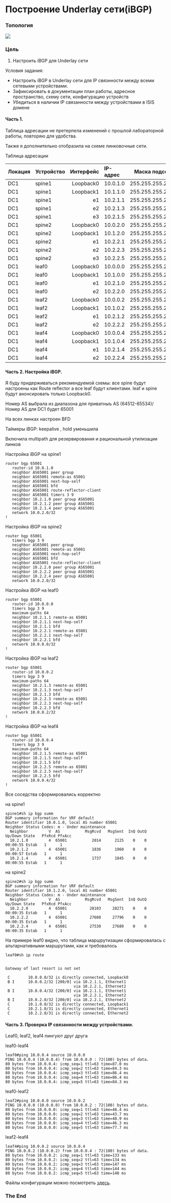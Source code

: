 #  Построение Underlay сети(iBGP)
### Топология
![](Схема1.png)

###  Цель

  1. Настроить iBGP для Underlay сети
  
  
  
  Условия задания:
  - Настроить iBGP в Underlay сети для IP связнности между всеми сетевыми устройствами.
  - Зафиксировать в документации  план работы, адресное пространство, схему сети, конфигурацию устройств
  - Убедиться в наличии IP связанности между устройствами в ISIS домене
  

#### Часть 1.

Таблица адресации не претерпела изменений с прошлой лабораторной работы, повторяю для удобства. 

Также я дополнительно отобразила на схеме линковочные сети.

 Таблица адресации

|Локация| Устройство     | Интерфейс    | IP-адрес             | Маска подсети|
|:-----------------|:---------------|-------------------------:|:--------------------|-------:|
| DC1  | spine1 | Loopback0   | 10.0.1.0 |255.255.255.255|  
| DC1  | spine1 | Loopback1   | 10.1.1.0 |255.255.255.255|
| DC1  | spine1 | e1   | 10.2.1.1 |255.255.255.254| 
| DC1  | spine1 | e2   | 10.2.1.3 |255.255.255.254| 
| DC1  | spine1 | e3   | 10.2.1.5 |255.255.255.254| 
| DC1  | spine2 | Loopback0   | 10.0.2.0 |255.255.255.255|   
| DC1  | spine2 | Loopback1   | 10.1.2.0 |255.255.255.255|
| DC1  | spine2 | e1   | 10.2.2.1 |255.255.255.254| 
| DC1  | spine2 | e2   | 10.2.2.3 |255.255.255.254| 
| DC1  | spine2 | e3   | 10.2.2.5 |255.255.255.254| 
| DC1  | leaf0 | Loopback0   | 10.0.0.0 |255.255.255.255|   
| DC1  | leaf0 | Loopback1   | 10.1.0.0 |255.255.255.255|
| DC1  | leaf0 | e1   | 10.2.1.0 |255.255.255.254| 
| DC1  | leaf0 | e2   | 10.2.2.0 |255.255.255.254| 
| DC1  | leaf2 | Loopback0   | 10.0.0.2 |255.255.255.255|   
| DC1  | leaf2 | Loopback1   | 10.1.0.2 |255.255.255.255|
| DC1  | leaf2 | e1   | 10.2.1.2 |255.255.255.254| 
| DC1  | leaf2 | e2   | 10.2.2.2 |255.255.255.254|
| DC1  | leaf4 | Loopback0   | 10.0.0.4 |255.255.255.255|   
| DC1  | leaf4 | Loopback1   | 10.1.0.4 |255.255.255.255|
| DC1  | leaf4 | e1   | 10.2.1.4 |255.255.255.254| 
| DC1  | leaf4 | e2   | 10.2.2.4 |255.255.255.254|


#### Часть 2. Настройка iBGP.

Я буду придерживаться рекомендуемой схемы: все spine будут настроены как Route reflector а все 
leaf будут клиентами. leaf и spine будут анонсировать  только Loopback0.

Номер AS выбрала из диапазона для приватныъ AS (64512-65534)/ Номер AS для DC1 будет 65001

На всех линках настроен BFD

Таймеры iBGP: keepalive , hold  уменьшила

Включила multipath для резервирования и рациональной утилизации линков

Настройка iBGP на spine1

```
router bgp 65001
   router-id 10.0.1.0
   neighbor AS65001 peer group
   neighbor AS65001 remote-as 65001
   neighbor AS65001 next-hop-self
   neighbor AS65001 bfd
   neighbor AS65001 route-reflector-client
   neighbor AS65001 timers 3 9
   neighbor 10.2.1.0 peer group AS65001
   neighbor 10.2.1.2 peer group AS65001
   neighbor 10.2.1.4 peer group AS65001
   network 10.0.2.0/32
!
```

Настройка iBGP на spine2

```
router bgp 65001
   timers bgp 3 9
   neighbor AS65001 peer group
   neighbor AS65001 remote-as 65001
   neighbor AS65001 next-hop-self
   neighbor AS65001 bfd
   neighbor AS65001 route-reflector-client
   neighbor 10.2.2.0 peer group AS65001
   neighbor 10.2.2.2 peer group AS65001
   neighbor 10.2.2.4 peer group AS65001
   network 10.0.2.0/32

```

Настройка iBGP на leaf0

```
router bgp 65001
   router-id 10.0.0.0
   timers bgp 3 9
   maximum-paths 64
   neighbor 10.2.1.1 remote-as 65001
   neighbor 10.2.1.1 next-hop-self
   neighbor 10.2.1.1 bfd
   neighbor 10.2.2.1 remote-as 65001
   neighbor 10.2.2.1 next-hop-self
   neighbor 10.2.2.1 bfd
   network 10.0.0.0/32
!
``` 
Настройка iBGP на leaf2

```
router bgp 65001
   router-id 10.0.0.2
   timers bgp 3 9
   maximum-paths 64
   neighbor 10.2.1.3 remote-as 65001
   neighbor 10.2.1.3 next-hop-self
   neighbor 10.2.1.3 bfd
   neighbor 10.2.2.3 remote-as 65001
   neighbor 10.2.2.3 next-hop-self
   neighbor 10.2.2.3 bfd
   network 10.0.0.2/32
!
```
Настройка iBGP на leaf4

```
router bgp 65001
   router-id 10.0.0.4
   timers bgp 3 9
   maximum-paths 64
   neighbor 10.2.1.5 remote-as 65001
   neighbor 10.2.1.5 next-hop-self
   neighbor 10.2.1.5 bfd
   neighbor 10.2.2.5 remote-as 65001
   neighbor 10.2.2.5 next-hop-self
   neighbor 10.2.2.5 bfd
   network 10.0.0.4/32
!
```
Все соседства сформировались корректно

на spine1

```
spine1#sh ip bgp summ
BGP summary information for VRF default
Router identifier 10.0.1.0, local AS number 65001
Neighbor Status Codes: m - Under maintenance
  Neighbor         V  AS           MsgRcvd   MsgSent  InQ OutQ  Up/Down State   PfxRcd PfxAcc
  10.2.1.0         4  65001           2014      2125    0    0 00:00:55 Estab   1      1
  10.2.1.2         4  65001           1836      1960    0    0 00:00:57 Estab   1      1
  10.2.1.4         4  65001           1737      1845    0    0 00:00:55 Estab   1      1

```


на spine2

```
spine2#sh ip bgp summ
BGP summary information for VRF default
Router identifier 10.1.2.0, local AS number 65001
Neighbor Status Codes: m - Under maintenance
  Neighbor         V  AS           MsgRcvd   MsgSent  InQ OutQ  Up/Down State   PfxRcd PfxAcc
  10.2.2.0         4  65001          28103     28271    0    0 00:00:35 Estab   1      1
  10.2.2.2         4  65001          27608     27796    0    0 00:00:35 Estab   1      1
  10.2.2.4         4  65001          27530     27689    0    0 00:00:35 Estab   1      1

```

На примере leaf0 видно, что таблица маршрутизации сформировалась 
с альтарнативными маршрутами, как и требовалось

```
leaf0#sh ip route


Gateway of last resort is not set

 C        10.0.0.0/32 is directly connected, Loopback0
 B I      10.0.0.2/32 [200/0] via 10.2.1.1, Ethernet1
                              via 10.2.2.1, Ethernet2
 B I      10.0.0.4/32 [200/0] via 10.2.1.1, Ethernet1
                              via 10.2.2.1, Ethernet2
 B I      10.0.2.0/32 [200/0] via 10.2.2.1, Ethernet2
 C        10.1.0.0/32 is directly connected, Loopback1
 C        10.2.1.0/31 is directly connected, Ethernet1
 C        10.2.2.0/31 is directly connected, Ethernet2

```



#### Часть 3. Проверка IP связанности между устройствами.

Leaf0, leaf2, leaf4 пингуют друг друга

leaf0-leaf4
```
leaf0#ping 10.0.0.4 source 10.0.0.0
PING 10.0.0.4 (10.0.0.4) from 10.0.0.0 : 72(100) bytes of data.
80 bytes from 10.0.0.4: icmp_seq=1 ttl=63 time=87.0 ms
80 bytes from 10.0.0.4: icmp_seq=2 ttl=63 time=84.3 ms
80 bytes from 10.0.0.4: icmp_seq=3 ttl=63 time=86.4 ms
80 bytes from 10.0.0.4: icmp_seq=4 ttl=63 time=86.4 ms
80 bytes from 10.0.0.4: icmp_seq=5 ttl=63 time=84.3 ms

```
leaf0-leaf2
```
leaf2#ping 10.0.0.0 source 10.0.0.2
PING 10.0.0.0 (10.0.0.0) from 10.0.0.2 : 72(100) bytes of data.
80 bytes from 10.0.0.0: icmp_seq=1 ttl=63 time=48.4 ms
80 bytes from 10.0.0.0: icmp_seq=2 ttl=63 time=43.7 ms
80 bytes from 10.0.0.0: icmp_seq=3 ttl=63 time=48.9 ms
80 bytes from 10.0.0.0: icmp_seq=4 ttl=63 time=46.3 ms
80 bytes from 10.0.0.0: icmp_seq=5 ttl=63 time=77.7 ms

```
leaf2-leaf4
```
leaf4#ping 10.0.0.2 source 10.0.0.4
PING 10.0.0.2 (10.0.0.2) from 10.0.0.4 : 72(100) bytes of data.
80 bytes from 10.0.0.2: icmp_seq=1 ttl=63 time=133 ms
80 bytes from 10.0.0.2: icmp_seq=2 ttl=63 time=134 ms
80 bytes from 10.0.0.2: icmp_seq=3 ttl=63 time=147 ms
80 bytes from 10.0.0.2: icmp_seq=4 ttl=63 time=144 ms
80 bytes from 10.0.0.2: icmp_seq=5 ttl=63 time=148 ms

```
Файлы конфигурации можно посмотреть [здесь](configs/).
###  The End 